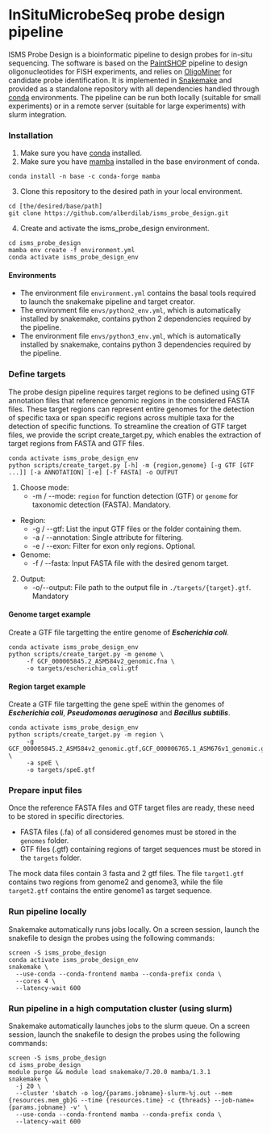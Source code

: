 # InSituMicrobeSeq probe design pipeline
ISMS Probe Design is a bioinformatic pipeline to design probes for in-situ sequencing. The software is based on the [PaintSHOP](https://github.com/beliveau-lab/PaintSHOP_pipeline) pipeline to design oligonucleotides for FISH experiments, and relies on [OligoMiner](https://github.com/beliveau-lab/OligoMiner) for candidate probe identification. It is implemented in [Snakemake](https://snakemake.readthedocs.io/en/stable/) and provided as a standalone repository with all dependencies handled through [conda](https://conda.io/projects/conda/en/latest/user-guide/tasks/manage-environments.html) environments. The pipeline can be run both locally (suitable for small experiments) or in a remote server (suitable for large experiments) with slurm integration.

### Installation

1. Make sure you have [conda](https://docs.anaconda.com/miniconda) installed.
2. Make sure you have [mamba](https://github.com/mamba-org/mamba) installed in the base environment of conda.
```
conda install -n base -c conda-forge mamba
```
3. Clone this repository to the desired path in your local environment.
```
cd [the/desired/base/path]
git clone https://github.com/alberdilab/isms_probe_design.git
```
4. Create and activate the isms_probe_design environment.
```
cd isms_probe_design
mamba env create -f environment.yml
conda activate isms_probe_design_env
```

#### Environments

- The environment file `environment.yml` contains the basal tools required to launch the snakemake pipeline and target creator.
- The environment file `envs/python2_env.yml`, which is automatically installed by snakemake, contains python 2 dependencies required by the pipeline.
- The environment file `envs/python3_env.yml`, which is automatically installed by snakemake, contains python 3 dependencies required by the pipeline.

### Define targets

The probe design pipeline requires target regions to be defined using GTF annotation files that reference genomic regions in the considered FASTA files. These target regions can represent entire genomes for the detection of specific taxa or span specific regions across multiple taxa for the detection of specific functions. To streamline the creation of GTF target files, we provide the script create_target.py, which enables the extraction of target regions from FASTA and GTF files.

```
conda activate isms_probe_design_env
python scripts/create_target.py [-h] -m {region,genome} [-g GTF [GTF ...]] [-a ANNOTATION] [-e] [-f FASTA] -o OUTPUT
```
1. Choose mode:
     - -m / --mode: `region` for function detection (GTF) or `genome` for taxonomic detection (FASTA). Mandatory.
  + Region:
     - -g / --gtf: List the input GTF files or the folder containing them.
     - -a / --annotation: Single attribute for filtering.
     - -e / --exon: Filter for exon only regions. Optional.
  + Genome:
     - -f / --fasta: Input FASTA file with the desired genom target.
2. Output:
     - -o/--output: File path to the output file in `./targets/{target}.gtf`. Mandatory
   
#### Genome target example
Create a GTF file targetting the entire genome of ***Escherichia coli***.
```
conda activate isms_probe_design_env
python scripts/create_target.py -m genome \
     -f GCF_000005845.2_ASM584v2_genomic.fna \
     -o targets/escherichia_coli.gtf
```

#### Region target example
Create a GTF file targetting the gene speE within the genomes of ***Escherichia coli***, ***Pseudomonas aeruginosa*** and ***Bacillus subtilis***.
```
conda activate isms_probe_design_env
python scripts/create_target.py -m region \
     -g GCF_000005845.2_ASM584v2_genomic.gtf,GCF_000006765.1_ASM676v1_genomic.gtf,GCF_000009045.1_ASM904v1_genomic.gtf \
     -a speE \
     -o targets/speE.gtf
```

### Prepare input files
Once the reference FASTA files and GTF target files are ready, these need to be stored in specific directories.

- FASTA files (.fa) of all considered genomes must be stored in the `genomes` folder. 
- GTF files (.gtf) containing regions of target sequences must be stored in the `targets` folder.

The mock data files contain 3 fasta and 2 gtf files. The file `target1.gtf` contains two regions from genome2 and genome3, while the file `target2.gtf` contains the entire genome1 as target sequence.

### Run pipeline locally
Snakemake automatically runs jobs locally. On a screen session, launch the snakefile to design the probes using the following commands:
```
screen -S isms_probe_design
conda activate isms_probe_design_env
snakemake \
  --use-conda --conda-frontend mamba --conda-prefix conda \
  --cores 4 \
  --latency-wait 600
```

### Run pipeline in a high computation cluster (using slurm)
Snakemake automatically launches jobs to the slurm queue. On a screen session, launch the snakefile to design the probes using the following commands:
```
screen -S isms_probe_design
cd isms_probe_design
module purge && module load snakemake/7.20.0 mamba/1.3.1
snakemake \
  -j 20 \
  --cluster 'sbatch -o log/{params.jobname}-slurm-%j.out --mem {resources.mem_gb}G --time {resources.time} -c {threads} --job-name={params.jobname} -v' \
  --use-conda --conda-frontend mamba --conda-prefix conda \
  --latency-wait 600
```
